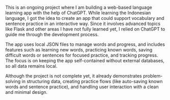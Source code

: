 This is an ongoing project where I am building a web-based language learning app with the help of ChatGPT. While learning the Indonesian language, I got the idea to create an app that could support vocabulary and sentence practice in an interactive way. Since it involves advanced topics like Flask and other areas I have not fully learned yet, I relied on ChatGPT to guide me through the development process.

The app uses local JSON files to manage words and progress, and includes features such as learning new words, practicing known words, saving difficult words or sentences for focused practice, and tracking progress. The focus is on keeping the app self-contained without external databases, so all data remains local.

Although the project is not complete yet, it already demonstrates problem-solving in structuring data, creating practice flows (like auto-saving known words and sentence practice), and handling user interaction with a clean and minimal design.
